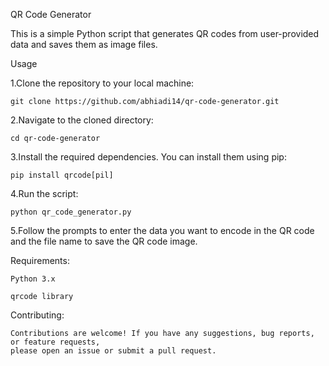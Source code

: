 QR Code Generator

This is a simple Python script that generates QR codes from user-provided data and saves them as image files.

Usage

1.Clone the repository to your local machine:

    git clone https://github.com/abhiadi14/qr-code-generator.git

2.Navigate to the cloned directory:

    cd qr-code-generator

3.Install the required dependencies. You can install them using pip:

    pip install qrcode[pil]

4.Run the script:

    python qr_code_generator.py

5.Follow the prompts to enter the data you want to encode in the QR code and the file name to save the QR code image.

Requirements:

    Python 3.x

    qrcode library

Contributing:

    Contributions are welcome! If you have any suggestions, bug reports, or feature requests, 
    please open an issue or submit a pull request.
